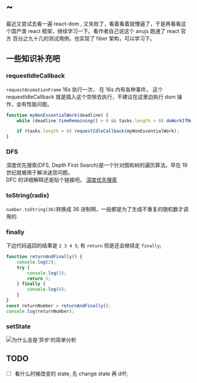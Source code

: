 # ~

最近又尝试去看一遍 react-dom , 又失败了，看着看着就懵逼了，于是再看看这个国产类 react 框架，继续学习一下。看作者自己说这个 anujs 跑通了 react 官方 百分之九十几的测试用例，也实现了 fiber 架构，可以学习下。

## 一些知识补充吧

### requestIdleCallback

`requestAnimationFrame` 16s 执行一次， 在 16s 内有各种事件， 这个 requestIdleCallback 就是插入这个空隙去执行，不建议在这里边执行 dom 操作，会有性能问题。

```javascript
function myNonEssentialWork(deadline) {
    while (deadline.timeRemaining() > 0 && tasks.length > 0) doWorkIfNeeded();

    if (tasks.length > 0) requestIdleCallback(myNonEssentialWork);
}
```

### DFS

深度优先搜索(DFS, Depth First Search)是一个针对图和树的遍历算法。早在 19 世纪就被用于解决迷宫问题。  
DFC 的详细解释还是贴个链接吧。 [深度优先搜索](https://blog.csdn.net/saltriver/article/details/54429068)

### toString(radix)

`number.toString(36)`转换成 36 进制啊，一般都是为了生成不重复的随机数才调用的.

### finally

下边代码返回的结果是 `2 3 4 5`; 有 `return` 但是还会继续走 `finally`;

```javascript
function returnAndFinally() {
    console.log(2);
    try {
        console.log(3);
        return 5;
    } finally {
        console.log(4);
    }
}
const returnNumber = returnAndFinally();
console.log(returnNumber);
```

### setState

![为什么会是‘异步’的简单分析](https://juejin.im/post/5b45c57c51882519790c7441)

## TODO

-   [ ] 看什么时候改变的 state, 先 change state 再 diff;
